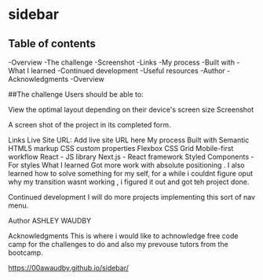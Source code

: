 # sidebar


## Table of contents
-Overview
-The challenge
-Screenshot
-Links
-My process
-Built with
-What I learned
-Continued development
-Useful resources
-Author
-Acknowledgments
-Overview

##The challenge
Users should be able to:

View the optimal layout depending on their device's screen size
Screenshot


A screen shot of the project in its completed form.

Links
Live Site URL: Add live site URL here
My process
Built with
Semantic HTML5 markup
CSS custom properties
Flexbox
CSS Grid
Mobile-first workflow
React - JS library
Next.js - React framework
Styled Components - For styles
What I learned
Got more work with absolute positioning . I also learned how to solve something for my self, for a while i couldnt figure oput why my transition wasnt working , i figured it out and got teh project done.

Continued development
I will do more projects implementing this sort of nav menu.

Author
ASHLEY WAUDBY

Acknowledgments
This is where i would like to achnowledge free code camp for the challenges to do and also my prevouse tutors from the bootcamp.















https://00awaudby.github.io/sidebar/
